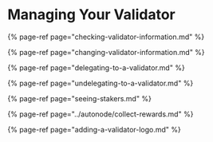 # Managing Your Validator

{% page-ref page="checking-validator-information.md" %}

{% page-ref page="changing-validator-information.md" %}

{% page-ref page="delegating-to-a-validator.md" %}

{% page-ref page="undelegating-to-a-validator.md" %}

{% page-ref page="seeing-stakers.md" %}

{% page-ref page="../autonode/collect-rewards.md" %}

{% page-ref page="adding-a-validator-logo.md" %}



